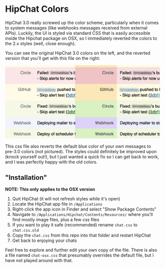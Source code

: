 # HipChat Colors

HipChat 3.0 really screwed up the color scheme, particularly when it comes to system messages (like webhooks messages received from external APIs). Luckily, the UI is styled via standard CSS that is easily accessible inside the Hipchat package on OSX, so I immediately reverted the colors to the 2.x styles (well, close enough).

You can see the original HipChat 3.0 colors on the left, and the reverted version that you'll get with this file on the right:

![](https://github.com/bmoeskau/hipchat-colors/blob/master/hipchat-colors.jpg)

This css file also reverts the default blue color of your own messages to pre-3.0 colors (not pictured). The styles could definitely be improved upon (knock yourself out!), but I just wanted a quick fix so I can get back to work, and I was perfectly happy with the old colors.

## "Installation"

**NOTE: This only applies to the OSX version**

1. Quit HipChat (it will not refresh styles while it's open)
2. Locate the HipChat app file in `/Applications`
2. Right-click the app icon in Finder and select "Show Package Contents"
3. Navigate to `/Applications/Hipchat/Contents/Resources/` where you'll find mostly image files, plus a few css files
4. If you want to play it safe (recommended) rename `chat.css` to `chat.css.old`
5. Copy the `chat.css` from this repo into that folder and restart HipChat
6. Get back to enjoying your chats

Feel free to explore and further edit your own copy of the file. There is also a file named `chat-osx.css` that presumably overrides the default file, but I have not played around with that.
